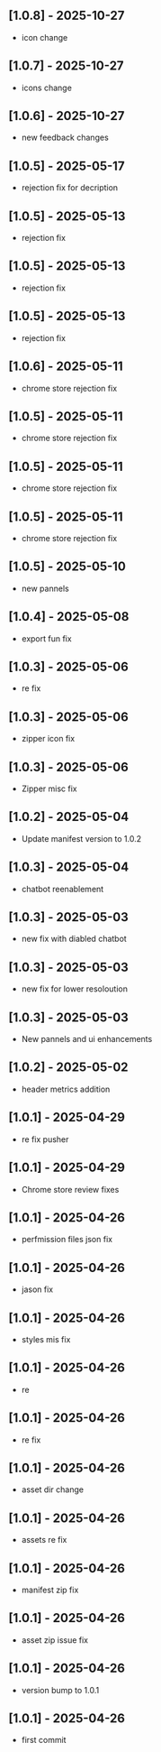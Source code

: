 ## [1.0.8] - 2025-10-27
- icon change

## [1.0.7] - 2025-10-27
- icons change

## [1.0.6] - 2025-10-27
- new feedback changes

## [1.0.5] - 2025-05-17
- rejection fix for decription

## [1.0.5] - 2025-05-13
- rejection fix

## [1.0.5] - 2025-05-13
- rejection fix

## [1.0.5] - 2025-05-13
- rejection fix

## [1.0.6] - 2025-05-11
- chrome store rejection fix

## [1.0.5] - 2025-05-11
- chrome store rejection fix

## [1.0.5] - 2025-05-11
- chrome store rejection fix

## [1.0.5] - 2025-05-11
- chrome store rejection fix

## [1.0.5] - 2025-05-10
- new pannels

## [1.0.4] - 2025-05-08
- export fun fix

## [1.0.3] - 2025-05-06
- re fix

## [1.0.3] - 2025-05-06
- zipper icon fix

## [1.0.3] - 2025-05-06
- Zipper misc fix

## [1.0.2] - 2025-05-04
- Update manifest version to 1.0.2

## [1.0.3] - 2025-05-04
- chatbot reenablement

## [1.0.3] - 2025-05-03
- new fix with diabled chatbot

## [1.0.3] - 2025-05-03
- new fix for lower resoloution

## [1.0.3] - 2025-05-03
- New pannels and ui enhancements

## [1.0.2] - 2025-05-02
- header metrics addition

## [1.0.1] - 2025-04-29
- re fix pusher

## [1.0.1] - 2025-04-29
- Chrome store review fixes

## [1.0.1] - 2025-04-26
- perfmission files json fix

## [1.0.1] - 2025-04-26
- jason fix

## [1.0.1] - 2025-04-26
- styles mis fix

## [1.0.1] - 2025-04-26
- re

## [1.0.1] - 2025-04-26
- re fix

## [1.0.1] - 2025-04-26
- asset dir change

## [1.0.1] - 2025-04-26
- assets re fix

## [1.0.1] - 2025-04-26
- manifest zip fix

## [1.0.1] - 2025-04-26
- asset zip issue fix

## [1.0.1] - 2025-04-26
- version bump to 1.0.1

## [1.0.1] - 2025-04-26
- first commit

